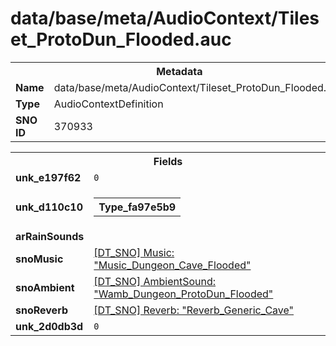 <h1>data/base/meta/AudioContext/Tileset_ProtoDun_Flooded.auc</h1><table><tr><th colspan="100%">Metadata</th></tr><tr><td><b>Name</b></td><td>data/base/meta/AudioContext/Tileset_ProtoDun_Flooded.auc</td></tr><tr><td><b>Type</b></td><td>AudioContextDefinition</td></tr><tr><td><b>SNO ID</b></td><td>370933</td></tr></table>

<table><tr><th colspan="100%">Fields</th></tr><tr><td><b>unk_e197f62</b></td><td><code>0</code></td></tr><tr><td><b>unk_d110c10</b></td><td><table><tr><th colspan="100%">Type_fa97e5b9</th></tr></table>

</td></tr><tr><td><b>arRainSounds</b></td><td></td></tr><tr><td><b>snoMusic</b></td><td><a href="..\Music\Music_Dungeon_Cave_Flooded.mus.md">[DT_SNO] Music: "Music_Dungeon_Cave_Flooded"</a></td></tr><tr><td><b>snoAmbient</b></td><td><a href="..\AmbientSound\Wamb_Dungeon_ProtoDun_Flooded.ams.md">[DT_SNO] AmbientSound: "Wamb_Dungeon_ProtoDun_Flooded"</a></td></tr><tr><td><b>snoReverb</b></td><td><a href="..\Reverb\Reverb_Generic_Cave.rev.md">[DT_SNO] Reverb: "Reverb_Generic_Cave"</a></td></tr><tr><td><b>unk_2d0db3d</b></td><td><code>0</code></td></tr></table>

